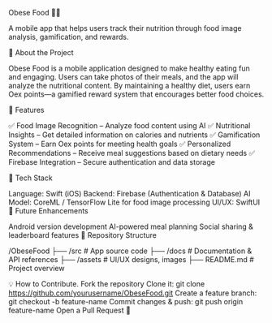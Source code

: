 Obese Food 🍏📱

A mobile app that helps users track their nutrition through food image analysis, gamification, and rewards.

📌 About the Project

Obese Food is a mobile application designed to make healthy eating fun and engaging. Users can take photos of their meals, and the app will analyze the nutritional content. By maintaining a healthy diet, users earn Oex points—a gamified reward system that encourages better food choices.

🚀 Features

✅ Food Image Recognition – Analyze food content using AI
✅ Nutritional Insights – Get detailed information on calories and nutrients
✅ Gamification System – Earn Oex points for meeting health goals
✅ Personalized Recommendations – Receive meal suggestions based on dietary needs
✅ Firebase Integration – Secure authentication and data storage

🔧 Tech Stack

Language: Swift (iOS)
Backend: Firebase (Authentication & Database)
AI Model: CoreML / TensorFlow Lite for food image processing
UI/UX: SwiftUI
📌 Future Enhancements

Android version development
AI-powered meal planning
Social sharing & leaderboard features
📂 Repository Structure

/ObeseFood
 ├── /src         # App source code
 ├── /docs        # Documentation & API references
 ├── /assets      # UI/UX designs, images
 ├── README.md    # Project overview
 
💡 How to Contribute.
Fork the repository
Clone it: git clone https://github.com/yourusername/ObeseFood.git
Create a feature branch: git checkout -b feature-name
Commit changes & push: git push origin feature-name
Open a Pull Request 🚀
